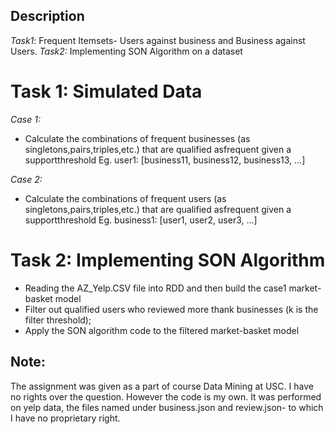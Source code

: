 ## Description

_Task1_: Frequent Itemsets- Users against business and Business against Users.
_Task2:_ Implementing SON Algorithm on a dataset

# Task 1: Simulated Data

_Case 1:_

- Calculate the combinations of frequent businesses (as singletons,pairs,triples,etc.) that are qualified asfrequent given a supportthreshold
  Eg. user1: [business11, business12, business13, ...]

_Case 2:_

- Calculate the combinations of frequent users (as singletons,pairs,triples,etc.) that are qualified asfrequent given a supportthreshold
  Eg. business1: [user1, user2, user3, ...]

# Task 2: Implementing SON Algorithm

- Reading the AZ_Yelp.CSV file into RDD and then build the case1 market-basket model
- Filter out qualified users who reviewed more thank businesses (k is the filter threshold);
- Apply the SON algorithm code to the filtered market-basket model

## Note:

The assignment was given as a part of course Data Mining at USC. I have no rights over the question. However the code is my own. It was performed on yelp data, the files named under business.json and review.json- to which I have no proprietary right.
